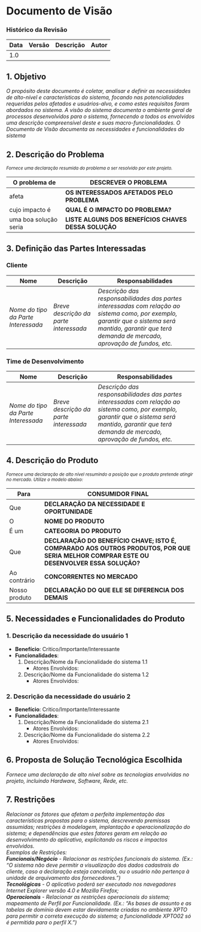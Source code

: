 # Documento de Visão  

### Histórico da Revisão
Data|Versão|Descrição|Autor
-----|------|---------|-------
|1.0||
  
## 1. Objetivo  
_O propósito deste documento é coletar, analisar e definir as necessidades de alto-nível e características do sistema, focando nas potencialidades requeridas pelos afetados e usuários-alvo, e como estes requisitos foram abordados no sistema.
A visão do sistema documenta o ambiente geral de processos desenvolvidos para o sistema, fornecendo a todos os envolvidos uma descrição compreensível deste e suas macro-funcionalidades.
O Documento de Visão documenta as necessidades e funcionalidades do sistema_

## 2. Descrição do Problema  
<sub>_Fornece uma declaração resumida do problema a ser resolvido por este projeto._</sub>  


O problema de|**DESCREVER O PROBLEMA** 
-------------|-------------------------------------
afeta|**OS INTERESSADOS AFETADOS PELO PROBLEMA**  
cujo impacto é|**QUAL É O IMPACTO DO PROBLEMA?** 
uma boa solução seria|**LISTE ALGUNS DOS BENEFÍCIOS CHAVES DESSA SOLUÇÃO**


## 3. Definição das Partes Interessadas  


### Cliente  

Nome|Descrição|Responsabilidades
-----|------|---------
_Nome do tipo da Parte Interessada_ |_Breve descrição da parte interessada_|_Descrição das responsabilidades das partes interessadas com relação ao sistema como, por exemplo, garantir que o sistema será mantido, garantir que terá demanda de mercado, aprovação de fundos, etc._ 

### Time de Desenvolvimento

Nome|Descrição|Responsabilidades
-----|------|---------
_Nome do tipo da Parte Interessada_ |_Breve descrição da parte interessada_|_Descrição das responsabilidades das partes interessadas com relação ao sistema como, por exemplo, garantir que o sistema será mantido, garantir que terá demanda de mercado, aprovação de fundos, etc._ 



## 4. Descrição do Produto  
<sub> _Fornece uma declaração de alto nível resumindo a posição que o produto pretende atingir no mercado. Utilize o modelo abaixo:_ </sub>

Para| **CONSUMIDOR FINAL**  
----|------  
Que | **DECLARAÇÃO DA NECESSIDADE E OPORTUNIDADE**   
O   | **NOME DO PRODUTO**   
É um| **CATEGORIA DO PRODUTO**   
Que | **DECLARAÇÃO DO BENEFÍCIO CHAVE; ISTO É, COMPARADO AOS OUTROS PRODUTOS, POR QUE SERIA MELHOR COMPRAR ESTE OU DESENVOLVER ESSA SOLUÇÃO?**   
Ao contrário| **CONCORRENTES NO MERCADO**   
Nosso produto| **DECLARAÇÃO DO QUE ELE SE DIFERENCIA DOS DEMAIS**   


## 5. Necessidades e Funcionalidades do Produto  

### 1. Descrição da necessidade do usuário 1  
 - **Benefício**: Critico/Importante/Interessante  
 - **Funcionalidades**:  
    1. Descrição/Nome da Funcionalidade do sistema 1.1  
       - Atores Envolvidos:  
    2. Descrição/Nome da Funcionalidade do sistema 1.2  
       - Atores Envolvidos:  

### 2. Descrição da necessidade do usuário 2   
 - **Benefício**: Critico/Importante/Interessante  
 - **Funcionalidades**:  
    1. Descrição/Nome da Funcionalidade do sistema 2.1  
       - Atores Envolvidos:  
    2. Descrição/Nome da Funcionalidade do sistema 2.2  
       - Atores Envolvidos:  

## 6. Proposta de Solução Tecnológica Escolhida  
_Fornece uma declaração de alto nível sobre as tecnologias envolvidas no projeto, incluindo Hardware, Software, Rede, etc._ 

## 7. Restrições  
_Relacionar os fatores que afetam a perfeita implementação das características propostas para o sistema, descrevendo premissas assumidas; restrições à modelagem, implantação e operacionalização do sistema; e dependências que estes fatores geram em relação ao desenvolvimento do aplicativo, explicitando os riscos e impactos envolvidos.   
Exemplos de Restrições:  
**Funcionais/Negócio** - Relacionar as restrições funcionais do sistema. (Ex.: “O sistema não deve permitir a visualização dos dados cadastrais do cliente, caso a declaração esteja cancelada, ou o usuário não pertença à unidade de arquivamento dos fornecedores.”)  
**Tecnológicas** - O aplicativo poderá ser executado nos navegadores Internet Explorer versão 4.0 e Mozilla Firefox;  
**Operacionais** - Relacionar as restrições operacionais do sistema; mapeamento de Perfil por Funcionalidade. (Ex.: “As bases de assunto e as tabelas de domínio devem estar devidamente criadas no ambiente XPTO para permitir a correta execução do sistema; a funcionalidade XPTO02 só é permitida para o perfil X.”)_
 



